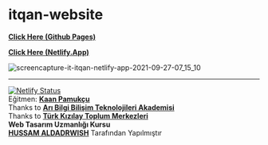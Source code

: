 # itqan-website

[**Click Here (Github Pages)**](https://hussam-aldarwish.github.io/itqan-website)  

[**Click Here (Netlify.App)**](https://it-itqan.netlify.app)  

![screencapture-it-itqan-netlify-app-2021-09-27-07_15_10](https://user-images.githubusercontent.com/90006627/134844621-c643ac65-f6c6-4276-8399-ee6fbdda164b.png)

---

[![Netlify Status](https://api.netlify.com/api/v1/badges/d7ae7f06-3217-4335-96f1-746a3e367afa/deploy-status)](https://app.netlify.com/sites/it-itqan/deploys)  
Eğitmen: [**Kaan Pamukçu**](https://www.kapawebtasarim.com)  
Thanks to [**Arı Bilgi Bilişim Teknolojileri Akademisi**](http://www.aribilgi.com)  
Thanks to [**Türk Kızılay Toplum Merkezleri**](https://www.instagram.com/kizilaytm/?hl=en)  
**Web Tasarım Uzmanlığı Kursu**  
[**HUSSAM ALDADRWISH**](mailto:hussam.aldarwish@hotmail.com) Tarafından Yapılmıştır  
